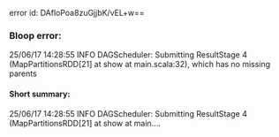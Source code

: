 error id: DAfloPoa8zuGjjbK/vEL+w==
### Bloop error:

25/06/17 14:28:55 INFO DAGScheduler: Submitting ResultStage 4 (MapPartitionsRDD[21] at show at main.scala:32), which has no missing parents
#### Short summary: 

25/06/17 14:28:55 INFO DAGScheduler: Submitting ResultStage 4 (MapPartitionsRDD[21] at show at main....